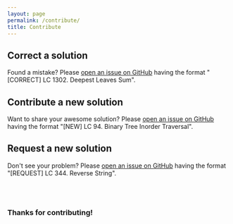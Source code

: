 ```yaml
---
layout: page
permalink: /contribute/
title: Contribute
---
```

## Correct a solution
Found a mistake? Please [open an issue on GitHub](https://github.com/sarthak-sehgal/leetcode101/issues) having the format "[CORRECT] LC 1302. Deepest Leaves Sum".

## Contribute a new solution
Want to share your awesome solution? Please [open an issue on GitHub](https://github.com/sarthak-sehgal/leetcode101/issues) having the format "[NEW] LC 94. Binary Tree Inorder Traversal".

## Request a new solution
Don't see your problem? Please [open an issue on GitHub](https://github.com/sarthak-sehgal/leetcode101/issues) having the format "[REQUEST] LC 344. Reverse String".

<br/>
<br/>

### Thanks for contributing!
